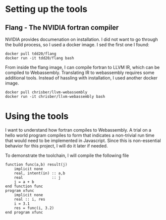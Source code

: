 # Setting up the tools

## Flang - The NVIDIA fortran compiler

NVIDIA provides documenation on installation.  I did not want to go through the build process, so I used a docker image.  I sed the first one I found:

    docker pull tdd20/flang
    docker run -it tdd20/flang bash
    
From inside the flang image, I can compile fortran to LLVM IR, which can be compiled to Webassembly. Translating IR to webassembly requires some additional tools.  Instead of hassling with installation, I used another docker image.

    docker pull chrisber/llvm-webassembly
    docker run -it chrisber/llvm-webassembly bash
    
 # Using the tools
 
 I want to understand how fortran compiles to Webassembly.  A trial on a hello world program compiles to  form that indicates a non-trivial run time that would need to be implemented in Javascript.  Since this is non-essential behavior for this project, I will do it later if needed.
 
 To demonstrate the toolchain, I will compile the following file
 
     
     
    function func(a,b) result(j)
        implicit none
        real, intent(in) :: a,b
        real             :: j
        j = a + b
    end function func
    program xfunc
        implicit none
        real :: i, res
        i = 3.1
        res = func(i, 3.2)
    end program xfunc
    

    


    
 
